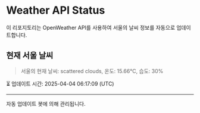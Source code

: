 
# Weather API Status

이 리포지토리는 OpenWeather API를 사용하여 서울의 날씨 정보를 자동으로 업데이트합니다.

## 현재 서울 날씨
> 서울의 현재 날씨: scattered clouds, 온도: 15.66°C, 습도: 30%

⏳ 업데이트 시간: 2025-04-04 06:17:09 (UTC)

---
자동 업데이트 봇에 의해 관리됩니다.
